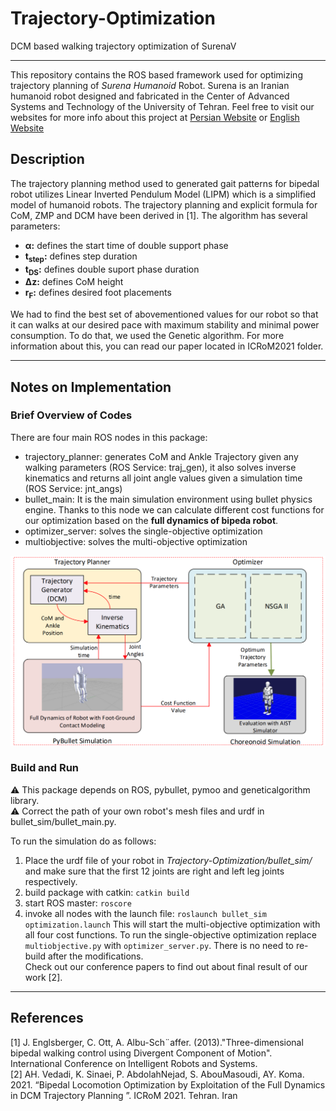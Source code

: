 # Trajectory-Optimization
DCM based walking trajectory optimization of SurenaV
- - -
This repository contains the ROS based framework used for optimizing trajectory planning of *Surena Humanoid* Robot. Surena is an Iranian humanoid robot designed and fabricated in the Center of Advanced Systems and Technology of the University of Tehran. Feel free to visit our websites for more info about this project at [Persian Website](http://castech.ir/) or [English Website](http://cast-tech.ir/)<br>
## Description
The trajectory planning method used to generated gait patterns for bipedal robot utilizes Linear Inverted Pendulum Model (LIPM) which is a simplified model of humanoid robots. The trajectory planning and explicit formula for CoM, ZMP and DCM have been derived in [1]. The algorithm has several parameters: <br>
<ul>
    <li> <b>α:</b> defines the start time of double support phase</li>
    <li><b>t<sub>step</sub>:</b> defines step duration</li>
    <li><b>t<sub>DS</sub>:</b> defines double suport phase duration</li>
	<li><b>∆z:</b> defines CoM height</li>
	<li><b>r<sub>F</sub>:</b> defines desired foot placements</li>
</ul>
We had to find the best set of abovementioned values for our robot so that it can walks at our desired pace with maximum stability and minimal power consumption. To do that, we used the Genetic algorithm. For more information about this, you can read our paper located in ICRoM2021 folder.

* * *

## Notes on Implementation
### Brief Overview of Codes
There are four main ROS nodes in this package:
<ul>
    <li>trajectory_planner: generates CoM and Ankle Trajectory given any walking parameters (ROS Service: traj_gen), it also solves inverse kinematics and returns all joint angle values given a simulation time (ROS Service: jnt_angs)</li>
    <li>bullet_main: It is the main simulation environment using bullet physics engine. Thanks to this node we can calculate different cost functions for our optimization based on the <b>full dynamics of bipeda robot</b>. </li>
    <li>optimizer_server: solves the single-objective optimization</li>
	<li>multiobjective: solves the multi-objective optimization</li>
</ul>
<img src="code-blocks.png" class="center", width="700">

### Build and Run
<p>&#9888 This package depends on ROS, pybullet, pymoo and geneticalgorithm library.<br>
&#9888 Correct the path of your own robot's mesh files and urdf in bullet_sim/bullet_main.py. </p>
To run the simulation do as follows:

1. Place the urdf file of your robot in *Trajectory-Optimization/bullet_sim/* and make sure that the first 12 joints are right and left leg joints respectively.
2. build package with catkin: `catkin build`
3. start ROS master: `roscore`
4. invoke all nodes with the launch file: `roslaunch bullet_sim optimization.launch`
This will start the multi-objective optimization with all four cost functions. To run the single-objective optimization replace `multiobjective.py` with `optimizer_server.py`. There is no need to re-build after the modifications.
<br> Check out our conference papers to find out about final result of our work [2].

* * *

## References
[1]	J. Englsberger, C. Ott, A. Albu-Sch¨affer. (2013)."Three-dimensional bipedal walking control using Divergent Component of Motion". International Conference on Intelligent Robots and Systems.<br>
[2] AH. Vedadi, K. Sinaei, P. AbdolahNejad, S. AbouMasoudi, AY. Koma. 2021. “Bipedal Locomotion Optimization by Exploitation of the Full Dynamics in DCM Trajectory Planning ”. ICRoM 2021. Tehran. Iran<br>
